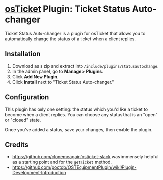 # [osTicket](https://osticket.com) Plugin: Ticket Status Auto-changer
Ticket Status Auto-changer is a plugin for osTicket that allows you to automatically change the status of a ticket when a client replies.

## Installation
1. Download as a zip and extract into `/include/plugins/statusautochange`.
2. In the admin panel, go to **Manage > Plugins**.
3. Click **Add New Plugin**.
4. Click **Install** next to "Ticket Status Auto-changer."

## Configuration
This plugin has only one setting: the status which you'd like a ticket to become when a client replies. You can choose any status that is an "open" or "closed" state.

Once you've added a status, save your changes, then enable the plugin.

## Credits
- https://github.com/clonemeagain/osticket-slack was immensely helpful as a starting point and for the `getTicket` method.
- https://github.com/poctob/OSTEquipmentPlugin/wiki/Plugin-Development-Introduction
